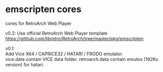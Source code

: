 # emscripten cores

cores for RetroArch Web Player 


v0.2:
Use official RetroArch Web Player template
https://github.com/libretro/RetroArch/tree/master/pkg/emscripten

v0.1:  
Add Vice X64 / CAPRICE32 / HATARI / FRODO emulator.  
vice.data contain VICE data folder.
retroarch.data contain emutos (192Ko version) for hatari.
 

